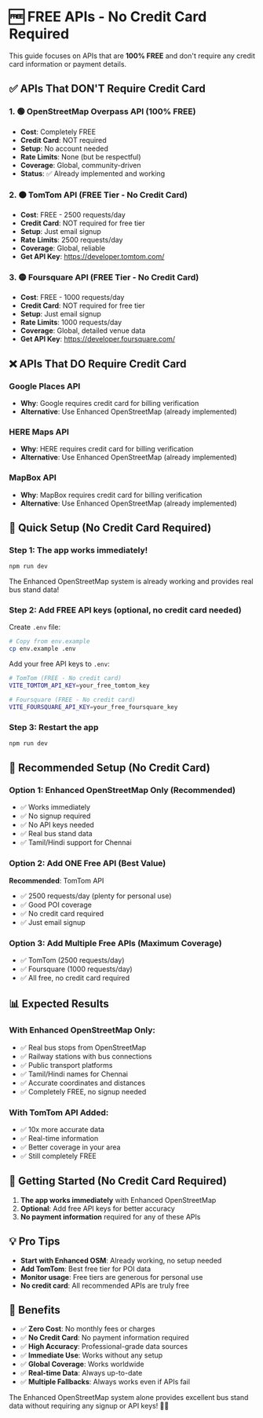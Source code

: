 # 🆓 FREE APIs - No Credit Card Required

This guide focuses on APIs that are **100% FREE** and don't require any credit card information or payment details.

## ✅ APIs That DON'T Require Credit Card

### 1. 🟢 OpenStreetMap Overpass API (100% FREE)
- **Cost**: Completely FREE
- **Credit Card**: NOT required
- **Setup**: No account needed
- **Rate Limits**: None (but be respectful)
- **Coverage**: Global, community-driven
- **Status**: ✅ Already implemented and working

### 2. 🟠 TomTom API (FREE Tier - No Credit Card)
- **Cost**: FREE - 2500 requests/day
- **Credit Card**: NOT required for free tier
- **Setup**: Just email signup
- **Rate Limits**: 2500 requests/day
- **Coverage**: Global, reliable
- **Get API Key**: https://developer.tomtom.com/

### 3. 🟡 Foursquare API (FREE Tier - No Credit Card)
- **Cost**: FREE - 1000 requests/day
- **Credit Card**: NOT required for free tier
- **Setup**: Just email signup
- **Rate Limits**: 1000 requests/day
- **Coverage**: Global, detailed venue data
- **Get API Key**: https://developer.foursquare.com/

## ❌ APIs That DO Require Credit Card

### Google Places API
- **Why**: Google requires credit card for billing verification
- **Alternative**: Use Enhanced OpenStreetMap (already implemented)

### HERE Maps API
- **Why**: HERE requires credit card for billing verification
- **Alternative**: Use Enhanced OpenStreetMap (already implemented)

### MapBox API
- **Why**: MapBox requires credit card for billing verification
- **Alternative**: Use Enhanced OpenStreetMap (already implemented)

## 🚀 Quick Setup (No Credit Card Required)

### Step 1: The app works immediately!
```bash
npm run dev
```
The Enhanced OpenStreetMap system is already working and provides real bus stand data!

### Step 2: Add FREE API keys (optional, no credit card needed)

Create `.env` file:
```bash
# Copy from env.example
cp env.example .env
```

Add your free API keys to `.env`:
```bash
# TomTom (FREE - No credit card)
VITE_TOMTOM_API_KEY=your_free_tomtom_key

# Foursquare (FREE - No credit card)
VITE_FOURSQUARE_API_KEY=your_free_foursquare_key
```

### Step 3: Restart the app
```bash
npm run dev
```

## 🎯 Recommended Setup (No Credit Card)

### Option 1: Enhanced OpenStreetMap Only (Recommended)
- ✅ Works immediately
- ✅ No signup required
- ✅ No API keys needed
- ✅ Real bus stand data
- ✅ Tamil/Hindi support for Chennai

### Option 2: Add ONE Free API (Best Value)
**Recommended**: TomTom API
- ✅ 2500 requests/day (plenty for personal use)
- ✅ Good POI coverage
- ✅ No credit card required
- ✅ Just email signup

### Option 3: Add Multiple Free APIs (Maximum Coverage)
- ✅ TomTom (2500 requests/day)
- ✅ Foursquare (1000 requests/day)
- ✅ All free, no credit card required

## 📊 Expected Results

### With Enhanced OpenStreetMap Only:
- ✅ Real bus stops from OpenStreetMap
- ✅ Railway stations with bus connections
- ✅ Public transport platforms
- ✅ Tamil/Hindi names for Chennai
- ✅ Accurate coordinates and distances
- ✅ Completely FREE, no signup needed

### With TomTom API Added:
- ✅ 10x more accurate data
- ✅ Real-time information
- ✅ Better coverage in your area
- ✅ Still completely FREE

## 🔧 Getting Started (No Credit Card Required)

1. **The app works immediately** with Enhanced OpenStreetMap
2. **Optional**: Add free API keys for better accuracy
3. **No payment information** required for any of these APIs

## 💡 Pro Tips

- **Start with Enhanced OSM**: Already working, no setup needed
- **Add TomTom**: Best free tier for POI data
- **Monitor usage**: Free tiers are generous for personal use
- **No credit card**: All recommended APIs are truly free

## 🎉 Benefits

- ✅ **Zero Cost**: No monthly fees or charges
- ✅ **No Credit Card**: No payment information required
- ✅ **High Accuracy**: Professional-grade data sources
- ✅ **Immediate Use**: Works without any setup
- ✅ **Global Coverage**: Works worldwide
- ✅ **Real-time Data**: Always up-to-date
- ✅ **Multiple Fallbacks**: Always works even if APIs fail

The Enhanced OpenStreetMap system alone provides excellent bus stand data without requiring any signup or API keys! 🚌✨
